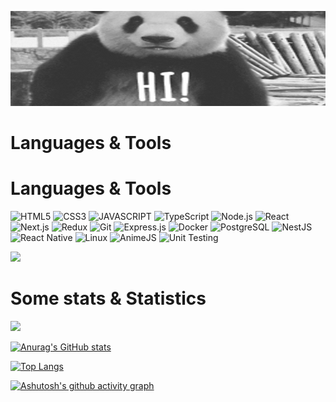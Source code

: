 ![HEADER](https://github.com/Nekitech/nekitech/blob/main/assets/hi-gif-4.gif)

# Languages & Tools
# Languages & Tools
![HTML5](https://img.shields.io/badge/HTML5-000?style=for-the-badge&logo=html5)
![CSS3](https://img.shields.io/badge/CSS3-000?style=for-the-badge&logo=css3)
![JAVASCRIPT](https://img.shields.io/badge/JavaScript-000?style=for-the-badge&logo=javascript)
![TypeScript](https://img.shields.io/badge/TypeScript-000?style=for-the-badge&logo=typescript&logoColor=white)
![Node.js](https://img.shields.io/badge/Node.js-000?style=for-the-badge&logo=node.js)
![React](https://img.shields.io/badge/React-000?style=for-the-badge&logo=react)
![Next.js](https://img.shields.io/badge/Next-black?style=for-the-badge&logo=next.js&logoColor=white)
![Redux](https://img.shields.io/badge/Redux-000?style=for-the-badge&logo=redux)
![Git](https://img.shields.io/badge/Git-000?style=for-the-badge&logo=git)
![Express.js](https://img.shields.io/badge/Express.js-000?style=for-the-badge&logo=express)
![Docker](https://img.shields.io/badge/Docker-000?style=for-the-badge&logo=docker)
![PostgreSQL](https://img.shields.io/badge/PostgreSQL-000?style=for-the-badge&logo=postgresql)
![NestJS](https://img.shields.io/badge/NestJS-000?style=for-the-badge&logo=nestjs)
![React Native](https://img.shields.io/badge/React_Native-000?style=for-the-badge&logo=react)
![Linux](https://img.shields.io/badge/Linux-000?style=for-the-badge&logo=linux)
![AnimeJS](https://img.shields.io/badge/AnimeJS-000?style=for-the-badge&logo=anime.js)
![Unit Testing](https://img.shields.io/badge/Unit_Testing-000?style=for-the-badge)


<img src="https://img.shields.io/badge/react_native%20-%2320232a.svg?&style=for-the-badge&logo=react&logoColor=%ffffff"/>

# Some stats & Statistics
<a href='https://www.codewars.com/users/Boriel'>![](https://www.codewars.com/users/Boriel/badges/large)</a>

[![Anurag's GitHub stats](https://github-readme-stats.vercel.app/api?username=nekitech&theme=dark&icon_color=f5e7ff)](https://github.com/anuraghazra/github-readme-stats)

[![Top Langs](https://github-readme-stats.vercel.app/api/top-langs/?username=nekitech&theme=dark)](https://github.com/anuraghazra/github-readme-stats)

[![Ashutosh's github activity graph](https://github-readme-activity-graph.vercel.app/graph?username=nekitech&theme=react-dark)](https://github.com/ashutosh00710/github-readme-activity-graph)
